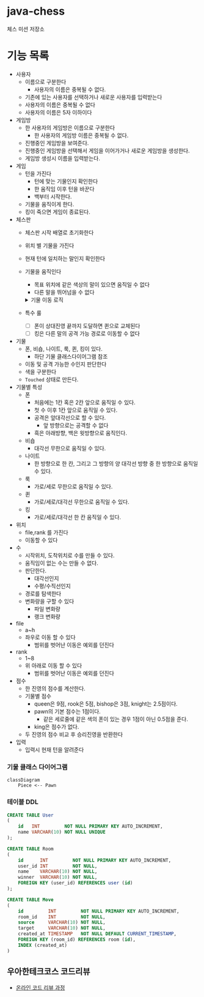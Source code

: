 # java-chess

체스 미션 저장소

# 기능 목록

- 사용자
    - 이름으로 구분한다
        - 사용자의 이름은 중복될 수 없다.
    - 기존에 있는 사용자를 선택하거나 새로운 사용자를 입력받는다
    - 사용자의 이름은 중복될 수 없다
    - 사용자의 이름은 5자 이하이다
- 게임방
    - 한 사용자의 게임방은 이름으로 구분한다
        - 한 사용자의 게임방 이름은 중복될 수 없다.
    - 진행중인 게임방을 보여준다.
    - 진행중인 게임방을 선택해서 게임을 이어가거나 새로운 게임방을 생성한다.
    - 게임방 생성시 이름을 입력받는다.
- 게임
    - 턴을 가진다
        - 턴에 맞는 기물인지 확인한다
        - 한 움직임 이후 턴을 바꾼다
        - 백부터 시작한다.
    - 기물을 움직이게 한다.
    - 킹이 죽으면 게임이 종료된다.
- 체스판
    - 체스판 시작 배열로 초기화한다
    - 위치 별 기물을 가진다
    - 현재 턴에 일치하는 말인지 확인한다
    - 기물을 움직인다
        - 목표 위치에 같은 색상의 말이 있으면 움직일 수 없다
        - 다른 말을 뛰어넘을 수 없다
        <details>
            <summary>기물 이동 로직</summary>

        0. 출발 위치에 기물이 존재하는지 확인한다.
        1. 목표 위치에 기물이 존재하는지 확인한다.
        2. 기물이 목표 위치에 도달할 수 있는지 확인한다.
        3. 목표에 도달하는중 다른 기물이 있는지 확인한다.
        4. 위치를 바꾼다.
        </details>
    - 특수 룰
        - [ ] 폰이 상대진영 끝까지 도달하면 퀸으로 교체된다
        - [ ] 킹은 다른 말의 공격 가능 경로로 이동할 수 없다
- 기물
    - 폰, 비숍, 나이트, 룩, 퀸, 킹이 있다.
        - 하단 기물 클래스다이어그램 참조
    - 이동 및 공격 가능한 수인지 판단한다
    - 색을 구분한다
    - `Touched` 상태로 만든다.
- 기물별 특성
    - 폰
        - 처음에는 1칸 혹은 2칸 앞으로 움직일 수 있다.
        - 첫 수 이후 1칸 앞으로 움직일 수 있다.
        - 공격은 앞대각선으로 할 수 있다.
            - 앞 방향으로는 공격할 수 없다
        - 흑은 아래방향, 백은 윗방향으로 움직인다.
    - 비숍
        - 대각선 무한으로 움직일 수 있다.
    - 나이트
        - 한 방향으로 한 칸, 그리고 그 방향의 양 대각선 방향 중 한 방향으로 움직일 수 있다.
    - 룩
        - 가로/세로 무한으로 움직일 수 있다.
    - 퀸
        - 가로/세로/대각선 무한으로 움직일 수 있다.
    - 킹
        - 가로/세로/대각선 한 칸 움직일 수 있다.
- 위치
    - file,rank 를 가진다
    - 이동할 수 있다
- 수
    - 시작위치, 도착위치로 수를 만들 수 있다.
    - 움직임이 없는 수는 만들 수 없다.
    - 판단한다.
        - 대각선인지
        - 수평/수직선인지
    - 경로를 탐색한다
    - 변화량을 구할 수 있다
        - 파일 변화량
        - 랭크 변화량
- file
    - a~h
    - 좌우로 이동 할 수 있다
        - 범위를 벗어난 이동은 예외를 던진다
- rank
    - 1~8
    - 위 아래로 이동 할 수 있다
        - 범위를 벗어난 이동은 예외를 던진다
- 점수
    - 한 진영의 점수를 계산한다.
    - 기물별 점수
        - queen은 9점, rook은 5점, bishop은 3점, knight는 2.5점이다.
        - pawn의 기본 점수는 1점이다.
            - 같은 세로줄에 같은 색의 폰이 있는 경우 1점이 아닌 0.5점을 준다.
        - king은 점수가 없다.
    - 두 진영의 점수 비교 후 승리진영을 반환한다
- 입력
    - 입력시 현재 턴을 알려준다

### 기물 클래스 다이어그램

```mermaid
classDiagram
    Piece <-- Pawn
```

### 테이블 DDL

```sql
CREATE TABLE User
(
    id   INT         NOT NULL PRIMARY KEY AUTO_INCREMENT,
    name VARCHAR(10) NOT NULL UNIQUE
);

CREATE TABLE Room
(
    id      INT         NOT NULL PRIMARY KEY AUTO_INCREMENT,
    user_id INT         NOT NULL,
    name    VARCHAR(10) NOT NULL,
    winner  VARCHAR(10) NOT NULL,
    FOREIGN KEY (user_id) REFERENCES user (id)
);

CREATE TABLE Move
(
    id         INT         NOT NULL PRIMARY KEY AUTO_INCREMENT,
    room_id    INT         NOT NULL,
    source     VARCHAR(10) NOT NULL,
    target     VARCHAR(10) NOT NULL,
    created_at TIMESTAMP   NOT NULL DEFAULT CURRENT_TIMESTAMP,
    FOREIGN KEY (room_id) REFERENCES room (id),
    INDEX (created_at)
)

```

## 우아한테크코스 코드리뷰

- [온라인 코드 리뷰 과정](https://github.com/woowacourse/woowacourse-docs/blob/master/maincourse/README.md)
